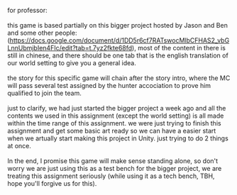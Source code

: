 for professor:<br />
<br />
this game is based partially on this bigger project hosted by Jason and Ben and some other people: (https://docs.google.com/document/d/1DD5r6cf7RATswocMlbCFHAS2_vbGLnnUbmjbIen4FIc/edit?tab=t.7yz2fkte68fd), most of the content in there is still in chinese, and there should be one tab that is the english translation of our world setting to give you a general idea.<br /><br />
the story for this specific game will chain after the story intro, where the MC will pass several test assigned by the hunter accociation to prove him qualified to join the team.<br /><br />
just to clarify, we had just started the bigger project a week ago and all the contents we used in this assignment (except the world setting) is all made within the time range of this assignment. we were just trying to finish this assignment and get some basic art ready so we can have a easier start when we artually start making this project in Unity. just trying to do 2 things at once.<br /><br />
In the end, I promise this game will make sense standing alone, so don't worry we are just using this as a test bench for the bigger project, we are treating this assignment seriously (while using it as a tech bench, TBH, hope you'll forgive us for this).<br />
